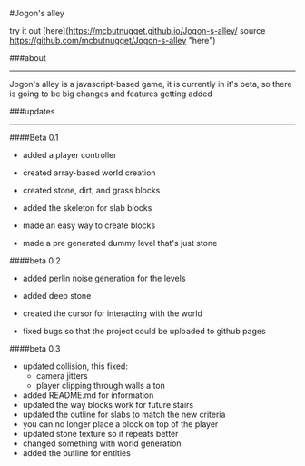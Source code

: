 
#Jogon's alley

try it out [here](https://mcbutnugget.github.io/Jogon-s-alley/ source https://github.com/mcbutnugget/Jogon-s-alley "here")

  

###about

---

Jogon's alley is a javascript-based game, it is currently in it's beta, so there is going to be big changes and features getting added

###updates

---

####Beta 0.1

-  added a player controller

-  created array-based world creation

-  created stone, dirt, and grass blocks

-  added the skeleton for slab blocks

-  made an easy way to create blocks

-  made a pre generated dummy level that's just stone

  

####beta 0.2

-  added perlin noise generation for the levels

-  added deep stone

-  created the cursor for interacting with the world

-  fixed bugs so that the project could be uploaded to github pages

####beta 0.3

-  updated collision, this fixed:
	- camera jitters
	- player clipping through walls a ton
- added README.md for information
- updated the way blocks work for future stairs
- updated the outline for slabs to match the new criteria
- you can no longer place a block on top of the player
- updated stone texture so it repeats better
- changed something with world generation
- added the outline for entities